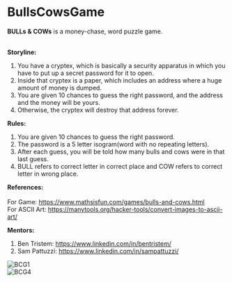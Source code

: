 # BullsCowsGame
<b>BULLs & COWs</b> is a money-chase, word puzzle game.<br><br>

<b>Storyline:</b><br>
 1. You have a cryptex, which is basically a security apparatus in which you have to put up a secret password for it to open.<br>
 2. Inside that cryptex is a paper, which includes an address where a huge amount of money is dumped.<br>
 3. You are given 10 chances to guess the right password, and the address and the money will be yours.<br>
 4. Otherwise, the cryptex will destroy that address forever.<br>
 
<b>Rules:</b><br>
  1. You are given 10 chances to guess the right password.
  2. The password is a 5 letter isogram(word with no repeating letters).
  3. After each guess, you will be told how many bulls and cows were in that last guess.
  4. BULL refers to correct letter in correct place and COW refers to correct letter in wrong place.
  
<b>References:</b><br><br>
For Game: https://www.mathsisfun.com/games/bulls-and-cows.html<br>
For ASCII Art: https://manytools.org/hacker-tools/convert-images-to-ascii-art/<br>

<b>Mentors:</b><br>
  1. Ben Tristem: https://www.linkedin.com/in/bentristem/
  2. Sam Pattuzzi: https://www.linkedin.com/in/sampattuzzi/<br>

![BCG1](https://user-images.githubusercontent.com/38323906/88545246-591c6300-d038-11ea-8e1a-c410540036ee.PNG)<br>
![BCG4](https://user-images.githubusercontent.com/38323906/88545257-5d488080-d038-11ea-9732-7f983158b61a.PNG)
